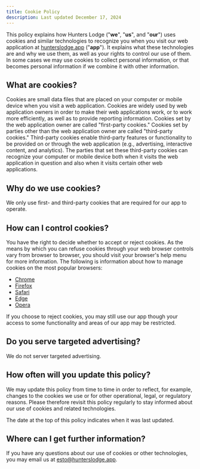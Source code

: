 ```yaml
---
title: Cookie Policy
description: Last updated December 17, 2024
---
```


This policy explains how Hunters Lodge ("**we**", "**us**", and "**our**") uses cookies and similar technologies to recognize you when you visit our web application at [hunterslodge.app](https://hunterslodge.app) ("**app**"). It explains what these technologies are and why we use them, as well as your rights to control our use of them. In some cases we may use cookies to collect personal information, or that becomes personal information if we combine it with other information.

## What are cookies?

Cookies are small data files that are placed on your computer or mobile device when you visit a web application. Cookies are widely used by web application owners in order to make their web applications work, or to work more efficiently, as well as to provide reporting information. Cookies set by the web application owner are called "first-party cookies." Cookies set by parties other than the web application owner are called "third-party cookies." Third-party cookies enable third-party features or functionality to be provided on or through the web application (e.g., advertising, interactive content, and analytics). The parties that set these third-party cookies can recognize your computer or mobile device both when it visits the web application in question and also when it visits certain other web applications.

## Why do we use cookies?

We only use first- and third-party cookies that are required for our app to operate.

## How can I control cookies?

You have the right to decide whether to accept or reject cookies. As the means by which you can refuse cookies through your web browser controls vary from browser to browser, you should visit your browser's help menu for more information. The following is information about how to manage cookies on the most popular browsers:

- [Chrome](https://support.google.com/chrome/answer/95647#zippy=%2Callow-or-block-cookies)
- [Firefox](https://support.mozilla.org/en-US/kb/enhanced-tracking-protection-firefox-desktop?redirectslug=enable-and-disable-cookies-website-preferences&redirectlocale=en-US)
- [Safari](https://support.apple.com/en-ie/guide/safari/sfri11471/mac)
- [Edge](https://support.microsoft.com/en-us/windows/microsoft-edge-browsing-data-and-privacy-bb8174ba-9d73-dcf2-9b4a-c582b4e640dd)
- [Opera](https://help.opera.com/en/latest/web-preferences/#cookies)

If you choose to reject cookies, you may still use our app though your access to some functionality and areas of our app may be restricted.

## Do you serve targeted advertising?

We do not server targeted advertising.

## How often will you update this policy?

We may update this policy from time to time in order to reflect, for example, changes to the cookies we use or for other operational, legal, or regulatory reasons. Please therefore revisit this policy regularly to stay informed about our use of cookies and related technologies.

The date at the top of this policy indicates when it was last updated.

## Where can I get further information?

If you have any questions about our use of cookies or other technologies, you may email us at <esto@hunterslodge.app>.
